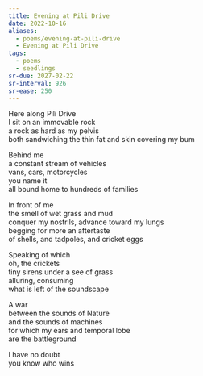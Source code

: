 ```yaml
---
title: Evening at Pili Drive
date: 2022-10-16
aliases:
  - poems/evening-at-pili-drive
  - Evening at Pili Drive
tags:
  - poems
  - seedlings
sr-due: 2027-02-22
sr-interval: 926
sr-ease: 250
---
```

Here along Pili Drive  
I sit on an immovable rock  
a rock as hard as my pelvis  
both sandwiching the thin fat and skin covering my bum  

Behind me  
a constant stream of vehicles  
vans, cars, motorcycles  
you name it  
all bound home to hundreds of families  

In front of me  
the smell of wet grass and mud  
conquer my nostrils, advance toward my lungs  
begging for more an aftertaste  
of shells, and tadpoles, and cricket eggs  

Speaking of which  
oh, the crickets  
tiny sirens under a see of grass  
alluring, consuming  
what is left of the soundscape  

A war  
between the sounds of Nature  
and the sounds of machines  
for which my ears and temporal lobe  
are the battleground  

I have no doubt  
you know who wins